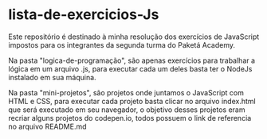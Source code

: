 # lista-de-exercicios-Js

Este repositório é destinado à minha resolução dos exercícios de JavaScript impostos para os integrantes da segunda turma do Paketá Academy.

Na pasta "logica-de-programação", são apenas exercícios para trabalhar a lógica em um arquivo .js, para executar cada um deles basta ter o NodeJs instalado em sua máquina.

Na pasta "mini-projetos", são projetos onde juntamos o JavaScript com HTML e CSS, para executar cada projeto basta clicar no arquivo index.html que será executado em seu navegador, o objetivo desses projetos eram recriar alguns projetos do codepen.io, todos possuem o link de referencia no arquivo README.md